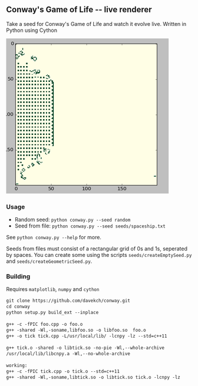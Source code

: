 ## Conway's Game of Life -- live renderer

Take a seed for Conway's Game of Life and watch it evolve live.
Written in Python using Cython

![live](life.gif)

### Usage
 - Random seed:
    `python conway.py --seed random`
 - Seed from file:
    `python conway.py --seed seeds/spaceship.txt`

See `python conway.py --help` for more.

Seeds from files must consist of a rectangular grid of 0s and 1s, seperated by spaces. You can create some using the scripts `seeds/createEmptySeed.py` and `seeds/createGeometricSeed.py`.

### Building
Requires `matplotlib`, `numpy` and `cython`
```
git clone https://github.com/davekch/conway.git
cd conway
python setup.py build_ext --inplace

g++ -c -fPIC foo.cpp -o foo.o
g++ -shared -Wl,-soname,libfoo.so -o libfoo.so  foo.o
g++ -o tick tick.cpp -L/usr/local/lib/ -lcnpy -lz --std=c++11

g++ tick.o -shared -o libtick.so -no-pie -Wl,--whole-archive /usr/local/lib/libcnpy.a -Wl,--no-whole-archive

working:
g++ -c -fPIC tick.cpp -o tick.o --std=c++11
g++ -shared -Wl,-soname,libtick.so -o libtick.so tick.o -lcnpy -lz
```
